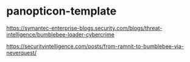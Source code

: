 # panopticon-template

https://symantec-enterprise-blogs.security.com/blogs/threat-intelligence/bumblebee-loader-cybercrime

https://securityintelligence.com/posts/from-ramnit-to-bumblebee-via-neverquest/
